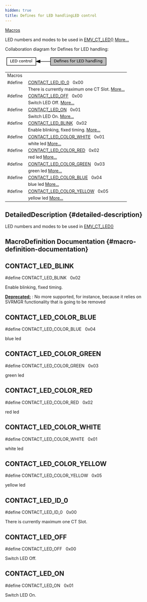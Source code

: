 ```yaml
---
hidden: true
title: Defines for LED handlingLED control
---
```


[Macros](#define-members)

LED numbers and modes to be used in <a href="group___f_u_n_c___c_o_n_f.md#gaa7a875eed1a49cff8fdf70c81100be2f">EMV_CT_LED()</a> [More\...](#details)

Collaboration diagram for Defines for LED handling:

![](group___a_d_k___l_e_d___d_e_f_i_n_e_s.png)

|  |  |
|----|----|
| Macros |  |
| #define  | [CONTACT_LED_ID_0](#ga7735366355c1ae515cc555943a8d275a)   0x00 |
|   | There is currently maximum one CT Slot. [More\...](#ga7735366355c1ae515cc555943a8d275a)<br/> |
| #define  | [CONTACT_LED_OFF](#gaf02c0852596ae917302924721119aef4)   0x00 |
|   | Switch LED Off. [More\...](#gaf02c0852596ae917302924721119aef4)<br/> |
| #define  | [CONTACT_LED_ON](#ga89bab8973dc250de34438258846200e8)   0x01 |
|   | Switch LED On. [More\...](#ga89bab8973dc250de34438258846200e8)<br/> |
| #define  | [CONTACT_LED_BLINK](#ga0bd348dfe14988b3afdcffe805bcff20)   0x02 |
|   | Enable blinking, fixed timing. [More\...](#ga0bd348dfe14988b3afdcffe805bcff20)<br/> |
| #define  | [CONTACT_LED_COLOR_WHITE](#ga21193bea30fae15e60519282ab6e6374)   0x01 |
|   | white led [More\...](#ga21193bea30fae15e60519282ab6e6374)<br/> |
| #define  | [CONTACT_LED_COLOR_RED](#gadcad723f627a329d22fcd168162bb849)   0x02 |
|   | red led [More\...](#gadcad723f627a329d22fcd168162bb849)<br/> |
| #define  | [CONTACT_LED_COLOR_GREEN](#ga4ae737d4d93cb8a198b7f67d168bd9e9)   0x03 |
|   | green led [More\...](#ga4ae737d4d93cb8a198b7f67d168bd9e9)<br/> |
| #define  | [CONTACT_LED_COLOR_BLUE](#ga3b727641d9451f94e180d0af7f09325f)   0x04 |
|   | blue led [More\...](#ga3b727641d9451f94e180d0af7f09325f)<br/> |
| #define  | [CONTACT_LED_COLOR_YELLOW](#ga63a1fda85b2a6e9126b1f6c04f5e5b9f)   0x05 |
|   | yellow led [More\...](#ga63a1fda85b2a6e9126b1f6c04f5e5b9f)<br/> |

## DetailedDescription {#detailed-description}

LED numbers and modes to be used in <a href="group___f_u_n_c___c_o_n_f.md#gaa7a875eed1a49cff8fdf70c81100be2f">EMV_CT_LED()</a>

## MacroDefinition Documentation {#macro-definition-documentation}

## CONTACT_LED_BLINK <a href="#ga0bd348dfe14988b3afdcffe805bcff20" id="ga0bd348dfe14988b3afdcffe805bcff20"></a>

<p>#define CONTACT_LED_BLINK   0x02</p>

Enable blinking, fixed timing.

**<a href="deprecated.md#_deprecated000148">Deprecated:</a>** : No more supported, for instance, because it relies on SVRMGR functionality that is going to be removed

## CONTACT_LED_COLOR_BLUE <a href="#ga3b727641d9451f94e180d0af7f09325f" id="ga3b727641d9451f94e180d0af7f09325f"></a>

<p>#define CONTACT_LED_COLOR_BLUE   0x04</p>

blue led

## CONTACT_LED_COLOR_GREEN <a href="#ga4ae737d4d93cb8a198b7f67d168bd9e9" id="ga4ae737d4d93cb8a198b7f67d168bd9e9"></a>

<p>#define CONTACT_LED_COLOR_GREEN   0x03</p>

green led

## CONTACT_LED_COLOR_RED <a href="#gadcad723f627a329d22fcd168162bb849" id="gadcad723f627a329d22fcd168162bb849"></a>

<p>#define CONTACT_LED_COLOR_RED   0x02</p>

red led

## CONTACT_LED_COLOR_WHITE <a href="#ga21193bea30fae15e60519282ab6e6374" id="ga21193bea30fae15e60519282ab6e6374"></a>

<p>#define CONTACT_LED_COLOR_WHITE   0x01</p>

white led

## CONTACT_LED_COLOR_YELLOW <a href="#ga63a1fda85b2a6e9126b1f6c04f5e5b9f" id="ga63a1fda85b2a6e9126b1f6c04f5e5b9f"></a>

<p>#define CONTACT_LED_COLOR_YELLOW   0x05</p>

yellow led

## CONTACT_LED_ID_0 <a href="#ga7735366355c1ae515cc555943a8d275a" id="ga7735366355c1ae515cc555943a8d275a"></a>

<p>#define CONTACT_LED_ID_0   0x00</p>

There is currently maximum one CT Slot.

## CONTACT_LED_OFF <a href="#gaf02c0852596ae917302924721119aef4" id="gaf02c0852596ae917302924721119aef4"></a>

<p>#define CONTACT_LED_OFF   0x00</p>

Switch LED Off.

## CONTACT_LED_ON <a href="#ga89bab8973dc250de34438258846200e8" id="ga89bab8973dc250de34438258846200e8"></a>

<p>#define CONTACT_LED_ON   0x01</p>

Switch LED On.
